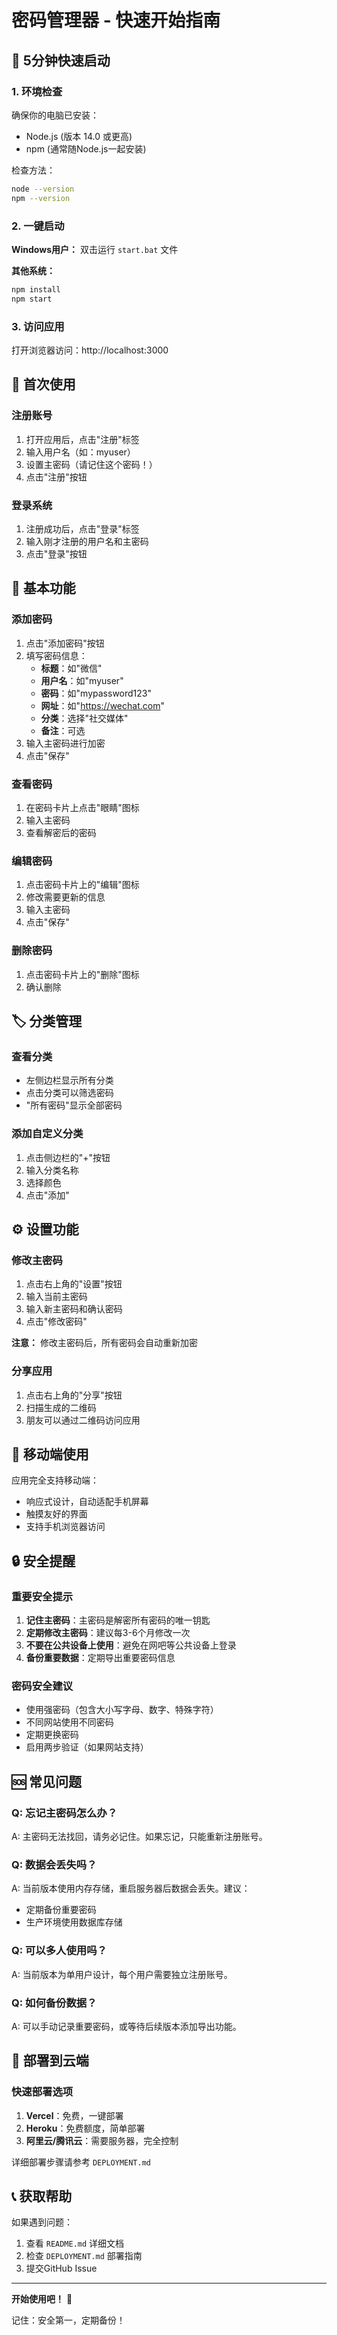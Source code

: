 # 密码管理器 - 快速开始指南

## 🚀 5分钟快速启动

### 1. 环境检查
确保你的电脑已安装：
- Node.js (版本 14.0 或更高)
- npm (通常随Node.js一起安装)

检查方法：
```bash
node --version
npm --version
```

### 2. 一键启动
**Windows用户：**
双击运行 `start.bat` 文件

**其他系统：**
```bash
npm install
npm start
```

### 3. 访问应用
打开浏览器访问：http://localhost:3000

## 📱 首次使用

### 注册账号
1. 打开应用后，点击"注册"标签
2. 输入用户名（如：myuser）
3. 设置主密码（请记住这个密码！）
4. 点击"注册"按钮

### 登录系统
1. 注册成功后，点击"登录"标签
2. 输入刚才注册的用户名和主密码
3. 点击"登录"按钮

## 🔐 基本功能

### 添加密码
1. 点击"添加密码"按钮
2. 填写密码信息：
   - **标题**：如"微信"
   - **用户名**：如"myuser"
   - **密码**：如"mypassword123"
   - **网址**：如"https://wechat.com"
   - **分类**：选择"社交媒体"
   - **备注**：可选
3. 输入主密码进行加密
4. 点击"保存"

### 查看密码
1. 在密码卡片上点击"眼睛"图标
2. 输入主密码
3. 查看解密后的密码

### 编辑密码
1. 点击密码卡片上的"编辑"图标
2. 修改需要更新的信息
3. 输入主密码
4. 点击"保存"

### 删除密码
1. 点击密码卡片上的"删除"图标
2. 确认删除

## 🏷️ 分类管理

### 查看分类
- 左侧边栏显示所有分类
- 点击分类可以筛选密码
- "所有密码"显示全部密码

### 添加自定义分类
1. 点击侧边栏的"+"按钮
2. 输入分类名称
3. 选择颜色
4. 点击"添加"

## ⚙️ 设置功能

### 修改主密码
1. 点击右上角的"设置"按钮
2. 输入当前主密码
3. 输入新主密码和确认密码
4. 点击"修改密码"

**注意：** 修改主密码后，所有密码会自动重新加密

### 分享应用
1. 点击右上角的"分享"按钮
2. 扫描生成的二维码
3. 朋友可以通过二维码访问应用

## 📱 移动端使用

应用完全支持移动端：
- 响应式设计，自动适配手机屏幕
- 触摸友好的界面
- 支持手机浏览器访问

## 🔒 安全提醒

### 重要安全提示
1. **记住主密码**：主密码是解密所有密码的唯一钥匙
2. **定期修改主密码**：建议每3-6个月修改一次
3. **不要在公共设备上使用**：避免在网吧等公共设备上登录
4. **备份重要数据**：定期导出重要密码信息

### 密码安全建议
- 使用强密码（包含大小写字母、数字、特殊字符）
- 不同网站使用不同密码
- 定期更换密码
- 启用两步验证（如果网站支持）

## 🆘 常见问题

### Q: 忘记主密码怎么办？
A: 主密码无法找回，请务必记住。如果忘记，只能重新注册账号。

### Q: 数据会丢失吗？
A: 当前版本使用内存存储，重启服务器后数据会丢失。建议：
- 定期备份重要密码
- 生产环境使用数据库存储

### Q: 可以多人使用吗？
A: 当前版本为单用户设计，每个用户需要独立注册账号。

### Q: 如何备份数据？
A: 可以手动记录重要密码，或等待后续版本添加导出功能。

## 🚀 部署到云端

### 快速部署选项
1. **Vercel**：免费，一键部署
2. **Heroku**：免费额度，简单部署
3. **阿里云/腾讯云**：需要服务器，完全控制

详细部署步骤请参考 `DEPLOYMENT.md`

## 📞 获取帮助

如果遇到问题：
1. 查看 `README.md` 详细文档
2. 检查 `DEPLOYMENT.md` 部署指南
3. 提交GitHub Issue

---

**开始使用吧！** 🎉

记住：安全第一，定期备份！ 